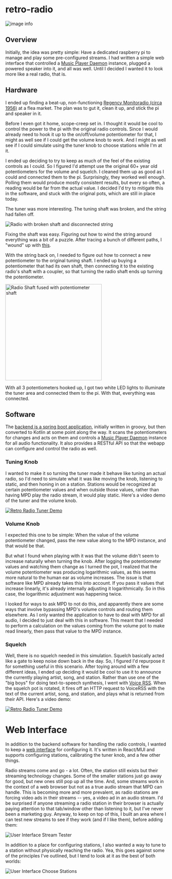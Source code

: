 # retro-radio

![image info](./images/finished-front.jpg)

## Overview

Initially, the idea was pretty simple: Have a dedicated raspberry pi to manage and play some pre-configured streams.
I had written a simple web interface that controlled a [Music Player Daemon](https://www.musicpd.org/) instance, 
plugged a powered speaker into it, and all was well.  Until I decided I wanted it to look more like a real radio, that is.

## Hardware

I ended up finding a beat-up, non-functioning 
[Regency Monitoradio (circa 1956)](https://commons.wikimedia.org/wiki/File:Vintage_Monitoradio_By_Regency,_Model_MR-10,_FM_Receiver,_8_Tubes,_Metal_Case,_Circa_1956_(15096254696).jpg) 
at a flea market. The plan was to gut it, clean it up, and stick the pi and speaker in it.  

Before I even got it home, scope-creep set in.  I thought it would be cool to control the power to the pi with the original 
radio controls.  Since I would already need to hook it up to the on/off/volume potentiometer for that, I might as well 
see if I could get the volume knob to work.  And I might as well see if I could simulate using the tuner knob to choose 
stations while I'm at it.

I ended up deciding to try to keep as much of the feel of the existing controls as I could.  So I 
figured I'd attempt use the original 60+ year old potentiometers for the volume and squelch.  I cleaned them
up as good as I could and connected them to the pi.  Surprisingly, they worked well enough.  Polling them would produce 
mostly consistent results, but every so often, a reading would be far from the actual value.  I decided I'd try to mitigate 
this in the software, and stuck with the original pots, which are still in place today.

The tuner was more interesting.  The tuning shaft was broken, and the string had fallen off.

![Radio with broken shaft and disconnected string](./images/broken-shaft.jpg)

Fixing the shaft was easy.  Figuring out how to wind the string around everything was a bit of a puzzle.  After tracing a bunch
of different paths, I "wound" up with [this](./images/string.png).

With the string back on, I needed to figure out how to connect a new potentiometer to the original tuning shaft.
I ended up buying a potentiometer that had its own shaft, then connecting it to the existing radio's shaft with a coupler, so that
turning the radio shaft ends up turning the potentiometer.

[//]: # (![Potentiometer fused with radio tuner shaft]&#40;./images/shaft-connected.jpg&#41;)
<img src="./images/shaft-connected.jpg" width=300 alt="Radio Shaft fused with potentiometer shaft">

With all 3 potentiometers hooked up, I got two white LED lights to illuminate the tuner area and connected them to the pi. 
With that, everything was connected.

## Software

The [backend is a spring boot application](https://github.com/mboyers/pi-radio), initially written in groovy, but then converted to Kotlin at some point along the way. It
scans the potentiometers for changes and acts on them and controls a [Music Player Daemon](https://www.musicpd.org/) instance for all 
audio functionality.  It also provides a RESTful API so that the webapp can configure and control the radio as well.

### Tuning Knob
I wanted to make it so turning the tuner made it behave like tuning an actual radio, so I'd need to simulate what it was like
moving the knob, listening to static, and then honing in on a station.  Stations would be recognized at certain potentiometer values 
and when outside those values, rather than having MPD play the radio stream, it would play static.  Here's a video demo of the tuner and
the volume knob.

[![Retro Radio Tuner Demo](https://img.youtube.com/vi/5URUADNYmU8/0.jpg)](https://www.youtube.com/watch?v=5URUADNYmU8)

### Volume Knob
I expected this one to be simple:  When the value of the volume potentiometer changed, pass the new value along to the MPD instance,
and that would be that.

But what I found when playing with it was that the volume didn't seem to increase naturally when turning the knob.  After 
logging the potentiometer values and watching them change as I turned the pot, I realized that the volume potentiometer was 
producing logarithmic values, as this seems more natural to the human ear as volume increases.  The issue is that
software like MPD already takes this into account.  If you pass it values that increase linearly,
it's already internally adjusting it logarithmically.  So in this case, the logarithmic adjustment was happening twice.  

I looked for ways to ask MPD to not do this, and apparently there are some ways that involve bypassing MPD's volume controls
and routing them elsewhere.  As I only wanted the application to have to deal with MPD for all audio, I decided to just deal with this 
in software.  This meant that I needed to perform a calculation on the values coming from the volume pot to make read linearly, 
then pass that value to the MPD instance.

### Squelch
Well, there is no squelch needed in this simulation. Squelch basically acted like a gate to keep noise down back in the day.  So, 
I figured I'd repurpose it for something useful in this scenario.  After toying around with a few different ideas, I ended up deciding
it would be cool to use it to announce the currently playing artist, song, and station.  Rather than use one of the "big boys" for
doing text-to-speech synthesis, I went with [Voice RSS](http://www.voicerss.org/).  When the squelch pot is rotated, it fires off an HTTP request 
to VoiceRSS with the text of the current artist, song, and station, and plays what is returned from their API.  Here's a video demo:

[![Retro Radio Tuner Demo](https://img.youtube.com/vi/xBr8wc5PbYg/0.jpg)](https://www.youtube.com/watch?v=xBr8wc5PbYg)

# Web Interface

In addition to the backend software for handling the radio controls, I wanted to keep a [web interface](https://github.com/mboyers/pi-radio-ui) for configuring it.
It's written in React/MUI and supports configuring stations, calibrating the tuner knob, and a few other things.

Radio streams come and go - a lot.  Often, the station still exists but their streaming technology changes.  Some
of the smaller stations just go away for good, but new ones still pop up all the time.  And, some streams work in the
context of a web browser but not as a true audio stream that MPD can handle.  This is becoming more and more prevalent, 
as radio stations are forcing video ads in their streams -- yes, a video ad in an audio stream.  I'd be surprised if anyone 
streaming a radio station in their browser is actually paying attention to that tab/window other than listening to it, 
but I've never been a marketing guy.  Anyway, to keep on top of this, I built an area where I can test new streams to see if they work (and if
I like them), before adding them: 

<img src="./images/ui-test.png" alt="User Interface Stream Tester">

In addition to a place for configuring stations, I also wanted a way to tune to a station without physically reaching
the radio.  Yea, this goes against some of the principles I've outlined, but I tend to look at it as the best of both
worlds:

<img src="./images/ui-listen.png" alt="User Interface Choose Stations">


